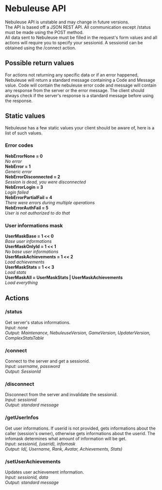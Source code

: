 # Nebuleuse API
Nebuleuse API is unstable and may change in future versions.  
The API is based off a JSON REST API. All communication except /status must be made using the POST method.  
All data sent to Nebuleuse must be filled in the request's form values and all actions will require you to specify your sessionid. A sessionid can be obtained using the /connect action.  

## Possible return values
For actions not returning any specific data or if an error happened, Nebuleuse will return a standard message containing a Code and Message value. Code will contain the nebuleuse error code and message will contain any response from the server or the error message. The client should always check if the server's response is a standard message before using the response.

## Static values
Nebuleuse has a few static values your client should be aware of, here is a list of such values.
### Error codes
**NebErrorNone 		= 0**  
*No error*  
**NebError 			= 1**  
*Generic error*  
**NebErrorDisconnected = 2**  
*Session is dead, you were disconnected*  
**NebErrorLogin 		= 3**  
*Login failed*  
**NebErrorPartialFail = 4**  
*There were errors during multiple operations*  
**NebErrorAuthFail 	= 5**  
*User is not authorized to do that*  

### User informations mask
**UserMaskBase = 1 << 0**  
*Base user informations*  
**UserMaskOnlyId = 1 << 1**  
*No base user informations*  
**UserMaskAchievements = 1 << 2**  
*Load achievements*  
**UserMaskStats = 1 << 3**  
*Load stats*  
**UserMaskAll = UserMaskStats | UserMaskAchievements**  
*Load everything*

## Actions

### /status
Get server's status informations.  
*Input: none*  
*Output:  Maintenance, NebuleuseVersion, GameVersion, UpdaterVersion, ComplexStatsTable*  

### /connect
Connect to the server and get a sessionid.  
*Input: username, password*  
*Output: SessionId*  
  
### /disconnect
Disconnect from the server and invalidate the sessionid.  
*Input: sessionid*  
*Output: standard message*  

### /getUserInfos
Get user informations. If userid is not provided, gets informations about the caller (session's owner), otherwise gets informations about the userid. The infomask determines what amount of information will be get.  
*Input: sessionid, (userid), infomask*  
*Output: Id(, Username, Rank, Avatar, Achievements, Stats)*  
  
### /setUserAchievements
Updates user achievement information.  
*Input: sessionid, data*  
*Output: standard message*  